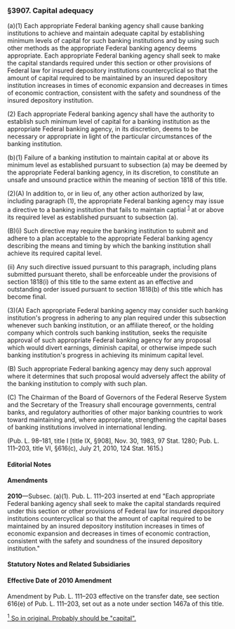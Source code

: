 ### §3907. Capital adequacy ###

(a)(1) Each appropriate Federal banking agency shall cause banking institutions to achieve and maintain adequate capital by establishing minimum levels of capital for such banking institutions and by using such other methods as the appropriate Federal banking agency deems appropriate. Each appropriate Federal banking agency shall seek to make the capital standards required under this section or other provisions of Federal law for insured depository institutions countercyclical so that the amount of capital required to be maintained by an insured depository institution increases in times of economic expansion and decreases in times of economic contraction, consistent with the safety and soundness of the insured depository institution.

(2) Each appropriate Federal banking agency shall have the authority to establish such minimum level of capital for a banking institution as the appropriate Federal banking agency, in its discretion, deems to be necessary or appropriate in light of the particular circumstances of the banking institution.

(b)(1) Failure of a banking institution to maintain capital at or above its minimum level as established pursuant to subsection (a) may be deemed by the appropriate Federal banking agency, in its discretion, to constitute an unsafe and unsound practice within the meaning of section 1818 of this title.

(2)(A) In addition to, or in lieu of, any other action authorized by law, including paragraph (1), the appropriate Federal banking agency may issue a directive to a banking institution that fails to maintain captial <sup><a href="#3907_1_target" name="3907_1">1</a></sup> at or above its required level as established pursuant to subsection (a).

(B)(i) Such directive may require the banking institution to submit and adhere to a plan acceptable to the appropriate Federal banking agency describing the means and timing by which the banking institution shall achieve its required capital level.

(ii) Any such directive issued pursuant to this paragraph, including plans submitted pursuant thereto, shall be enforceable under the provisions of section 1818(i) of this title to the same extent as an effective and outstanding order issued pursuant to section 1818(b) of this title which has become final.

(3)(A) Each appropriate Federal banking agency may consider such banking institution's progress in adhering to any plan required under this subsection whenever such banking institution, or an affiliate thereof, or the holding company which controls such banking institution, seeks the requisite approval of such appropriate Federal banking agency for any proposal which would divert earnings, diminish capital, or otherwise impede such banking institution's progress in achieving its minimum capital level.

(B) Such appropriate Federal banking agency may deny such approval where it determines that such proposal would adversely affect the ability of the banking institution to comply with such plan.

(C) The Chairman of the Board of Governors of the Federal Reserve System and the Secretary of the Treasury shall encourage governments, central banks, and regulatory authorities of other major banking countries to work toward maintaining and, where appropriate, strengthening the capital bases of banking institutions involved in international lending.

(Pub. L. 98–181, title I [title IX, §908], Nov. 30, 1983, 97 Stat. 1280; Pub. L. 111–203, title VI, §616(c), July 21, 2010, 124 Stat. 1615.)

#### **Editorial Notes** ####

#### Amendments ####

**2010**—Subsec. (a)(1). Pub. L. 111–203 inserted at end "Each appropriate Federal banking agency shall seek to make the capital standards required under this section or other provisions of Federal law for insured depository institutions countercyclical so that the amount of capital required to be maintained by an insured depository institution increases in times of economic expansion and decreases in times of economic contraction, consistent with the safety and soundness of the insured depository institution."

#### **Statutory Notes and Related Subsidiaries** ####

#### Effective Date of 2010 Amendment ####

Amendment by Pub. L. 111–203 effective on the transfer date, see section 616(e) of Pub. L. 111–203, set out as a note under section 1467a of this title.

[<sup>1</sup> So in original. Probably should be "capital".](#3907_1)